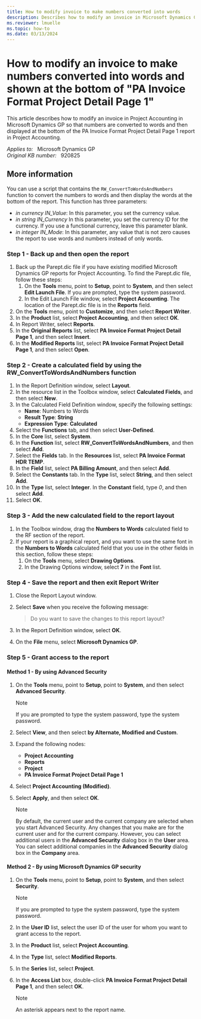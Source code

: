 ```yaml
---
title: How to modify invoice to make numbers converted into words
description: Describes how to modify an invoice in Microsoft Dynamics GP so that numbers are converted into words and then displayed at the bottom of the PA Invoice Format Project Detail Page 1 report.
ms.reviewer: lmuelle
ms.topic: how-to
ms.date: 03/13/2024
---
```

# How to modify an invoice to make numbers converted into words and shown at the bottom of "PA Invoice Format Project Detail Page 1"

This article describes how to modify an invoice in Project Accounting in Microsoft Dynamics GP so that numbers are converted to words and then displayed at the bottom of the PA Invoice Format Project Detail Page 1 report in Project Accounting.

_Applies to:_ &nbsp; Microsoft Dynamics GP  
_Original KB number:_ &nbsp; 920825

## More information

You can use a script that contains the `RW_ConvertToWordsAndNumbers` function to convert the numbers to words and then display the words at the bottom of the report. This function has three parameters:

- *in currency IN_Value*: In this parameter, you set the currency value.
- *in string IN_Currency*  In this parameter, you set the currency ID for the currency. If you use a functional currency, leave this parameter blank.
- *in integer IN_Mode*: In this parameter, any value that is not zero causes the report to use words and numbers instead of only words.

### Step 1 - Back up and then open the report

1. Back up the Parept.dic file if you have existing modified Microsoft Dynamics GP reports for Project Accounting. To find the Parept.dic file, follow these steps:
   1. On the **Tools** menu, point to **Setup**, point to **System**, and then select **Edit Launch File**. If you are prompted, type the system password.
   2. In the Edit Launch File window, select **Project Accounting**. The location of the Parept.dic file is in the **Reports** field.
2. On the **Tools** menu, point to **Customize**, and then select **Report Writer**.
3. In the **Product** list, select **Project Accounting**, and then select **OK**.
4. In Report Writer, select **Reports**.
5. In the **Original Reports** list, select **PA Invoice Format Project Detail Page 1**, and then select **Insert**.
6. In the **Modified Reports** list, select **PA Invoice Format Project Detail Page 1**, and then select **Open**.

### Step 2 - Create a calculated field by using the RW_ConvertToWordsAndNumbers function

1. In the Report Definition window, select **Layout**.
2. In the resource list in the Toolbox window, select **Calculated Fields**, and then select **New**.
3. In the Calculated Field Definition window, specify the following settings:
   - **Name**: Numbers to Words
   - **Result Type**: **String**
   - **Expression Type**: **Calculated**
4. Select the **Functions** tab, and then select **User-Defined**.
5. In the **Core** list, select **System**.
6. In the **Function** list, select **RW_ConvertToWordsAndNumbers**, and then select **Add**.
7. Select the **Fields** tab. In the **Resources** list, select **PA Invoice Format HDR TEMP**.
8. In the **Field** list, select **PA Billing Amount**, and then select **Add**.
9. Select the **Constants** tab. In the **Type** list, select **String**, and then select **Add**.
10. In the **Type** list, select **Integer**. In the **Constant** field, type *0*, and then select **Add**.
11. Select **OK**.

### Step 3 - Add the new calculated field to the report layout

1. In the Toolbox window, drag the **Numbers to Words** calculated field to the RF section of the report.
2. If your report is a graphical report, and you want to use the same font in the **Numbers to Words** calculated field that you use in the other fields in this section, follow these steps:
   1. On the **Tools** menu, select **Drawing Options**.
   2. In the Drawing Options window, select **7** in the **Font** list.

### Step 4 - Save the report and then exit Report Writer

1. Close the Report Layout window.
2. Select **Save** when you receive the following message:

   > Do you want to save the changes to this report layout?
3. In the Report Definition window, select **OK**.
4. On the **File** menu, select **Microsoft Dynamics GP**.

### Step 5 - Grant access to the report

#### Method 1 - By using Advanced Security

1. On the **Tools** menu, point to **Setup**, point to **System**, and then select **Advanced Security**.

    > [!NOTE]
    > If you are prompted to type the system password, type the system password.
2. Select **View**, and then select **by Alternate, Modified and Custom**.
3. Expand the following nodes:
   - **Project Accounting**
   - **Reports**
   - **Project**
   - **PA Invoice Format Project Detail Page 1**
4. Select **Project Accounting (Modified)**.
5. Select **Apply**, and then select **OK**.

    > [!NOTE]
    > By default, the current user and the current company are selected when you start Advanced Security. Any changes that you make are for the current user and for the current company. However, you can select additional users in the **Advanced Security** dialog box in the **User** area. You can select additional companies in the **Advanced Security** dialog box in the **Company** area.

#### Method 2 - By using Microsoft Dynamics GP security

1. On the **Tools** menu, point to **Setup**, point to **System**, and then select **Security**.

    > [!NOTE]
    > If you are prompted to type the system password, type the system password.
2. In the **User ID** list, select the user ID of the user for whom you want to grant access to the report.
3. In the **Product** list, select **Project Accounting**.
4. In the **Type** list, select **Modified Reports**.
5. In the **Series** list, select **Project**.
6. In the **Access List** box, double-click **PA Invoice Format Project Detail Page 1**, and then select **OK**.

    > [!NOTE]
    > An asterisk appears next to the report name.
